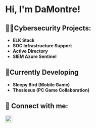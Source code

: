 <h1>Hi, I'm DaMontre!

<h2>👨‍💻Cybersecurity Projects:</h2>

- <b>ELK Stack</b>
- <b>SOC Infrastructure Support</b>
- <b>Active Directory</b>
- <b>SIEM Azure Sentinel</b>

<h2>🔭Currently Developing</h2>

- <b>Sleepy Bird (Mobile Game)</b>
- <b>Thesiosus (PC Game Collaboration)</b>

<h2> 🤳 Connect with me:</h2>

[<img align="left" alt="JoshMadakor | LinkedIn" width="22px" src="https://cdn.jsdelivr.net/npm/simple-icons@v3/icons/linkedin.svg" />][linkedin]

[linkedin]: https://linkedin.com/in/damontrecoleman

<!--
**joshmadakor1/joshmadakor1** is a ✨ _special_ ✨ repository because its `README.md` (this file) appears on your GitHub profile.

Here are some ideas to get you started:

- 🔭 I’m currently working on ...
- 🌱 I’m currently learning ...
- 👯 I’m looking to collaborate on ...
- 🤔 I’m looking for help with ...
- 💬 Ask me about ...
- 📫 How to reach me: ...
- 😄 Pronouns: ...
- ⚡ Fun fact: ...
-->
